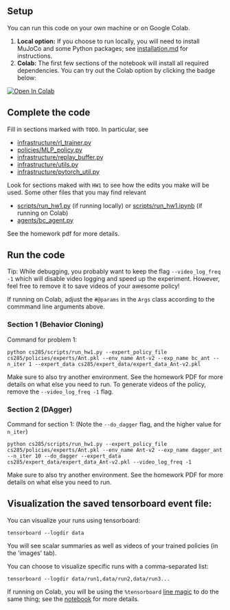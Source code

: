 ## Setup

You can run this code on your own machine or on Google Colab. 

1. **Local option:** If you choose to run locally, you will need to install MuJoCo and some Python packages; see [installation.md](installation.md) for instructions.
2. **Colab:** The first few sections of the notebook will install all required dependencies. You can try out the Colab option by clicking the badge below:

[![Open In Colab](https://colab.research.google.com/assets/colab-badge.svg)](https://colab.research.google.com/github/berkeleydeeprlcourse/homework_fall2021/blob/master/hw1/cs285/scripts/run_hw1.ipynb)

## Complete the code

Fill in sections marked with `TODO`. In particular, see
 - [infrastructure/rl_trainer.py](cs285/infrastructure/rl_trainer.py)
 - [policies/MLP_policy.py](cs285/policies/MLP_policy.py)
 - [infrastructure/replay_buffer.py](cs285/infrastructure/replay_buffer.py)
 - [infrastructure/utils.py](cs285/infrastructure/utils.py)
 - [infrastructure/pytorch_util.py](cs285/infrastructure/pytorch_util.py)

Look for sections maked with `HW1` to see how the edits you make will be used.
Some other files that you may find relevant
 - [scripts/run_hw1.py](cs285/scripts/run_hw1.py) (if running locally) or [scripts/run_hw1.ipynb](cs285/scripts/run_hw1.ipynb) (if running on Colab)
 - [agents/bc_agent.py](cs285/agents/bc_agent.py)

See the homework pdf for more details.

## Run the code

Tip: While debugging, you probably want to keep the flag `--video_log_freq -1` which will disable video logging and speed up the experiment. However, feel free to remove it to save videos of your awesome policy!

If running on Colab, adjust the `#@params` in the `Args` class according to the commmand line arguments above.

### Section 1 (Behavior Cloning)
Command for problem 1:

```
python cs285/scripts/run_hw1.py --expert_policy_file cs285/policies/experts/Ant.pkl --env_name Ant-v2 --exp_name bc_ant --n_iter 1 --expert_data cs285/expert_data/expert_data_Ant-v2.pkl
```

Make sure to also try another environment.
See the homework PDF for more details on what else you need to run.
To generate videos of the policy, remove the `--video_log_freq -1` flag.

### Section 2 (DAgger)
Command for section 1:
(Note the `--do_dagger` flag, and the higher value for `n_iter`)

```
python cs285/scripts/run_hw1.py --expert_policy_file cs285/policies/experts/Ant.pkl --env_name Ant-v2 --exp_name dagger_ant --n_iter 10 --do_dagger --expert_data cs285/expert_data/expert_data_Ant-v2.pkl --video_log_freq -1
```

Make sure to also try another environment.
See the homework PDF for more details on what else you need to run.

## Visualization the saved tensorboard event file:

You can visualize your runs using tensorboard:
```
tensorboard --logdir data
```

You will see scalar summaries as well as videos of your trained policies (in the 'images' tab).

You can choose to visualize specific runs with a comma-separated list:
```
tensorboard --logdir data/run1,data/run2,data/run3...
```

If running on Colab, you will be using the `%tensorboard` [line magic](https://ipython.readthedocs.io/en/stable/interactive/magics.html) to do the same thing; see the [notebook](cs285/scripts/run_hw1.ipynb) for more details.

